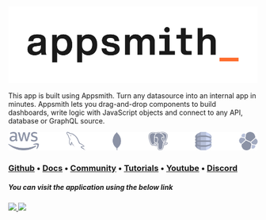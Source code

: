 ![](https://raw.githubusercontent.com/appsmithorg/appsmith/release/static/appsmith_logo_primary.png)

This app is built using Appsmith. Turn any datasource into an internal app in minutes. Appsmith lets you drag-and-drop components to build dashboards, write logic with JavaScript objects and connect to any API, database or GraphQL source.

![](https://raw.githubusercontent.com/appsmithorg/appsmith/release/static/images/integrations.png)

### [Github](https://github.com/appsmithorg/appsmith) • [Docs](https://docs.appsmith.com/?utm_source=github&utm_medium=social&utm_content=appsmith_docs&utm_campaign=null&utm_term=appsmith_docs) • [Community](https://community.appsmith.com/) • [Tutorials](https://github.com/appsmithorg/appsmith/tree/update/readme#tutorials) • [Youtube](https://www.youtube.com/appsmith) • [Discord](https://discord.gg/rBTTVJp)

##### You can visit the application using the below link

###### [![](https://s3.us-east-2.amazonaws.com/assets.appsmith.com/git-sync/Buttons.svg) ](http://ec2-3-108-64-217.ap-south-1.compute.amazonaws.com/6194c3e0ec82067b289fea68/applications/pages/6194c3e0ec82067b289fea6b) [![](https://s3.us-east-2.amazonaws.com/assets.appsmith.com/git-sync/Buttons2.svg)](http://ec2-3-108-64-217.ap-south-1.compute.amazonaws.com/6194c3e0ec82067b289fea68/applications/pages/6194c3e0ec82067b289fea6b/edit)